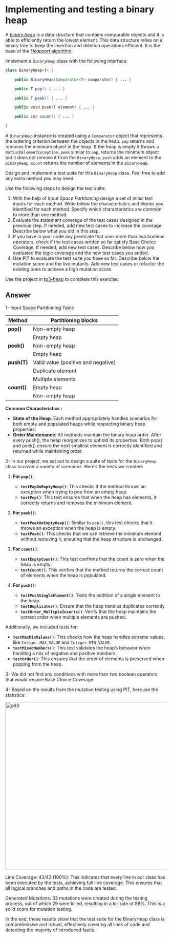 # Implementing and testing a binary heap

A [*binary heap*](https://en.wikipedia.org/wiki/Binary_heap) is a data structure that contains comparable objects and it is able to efficiently return the lowest element.
This data structure relies on a binary tree to keep the insertion and deletion operations efficient. It is the base of the [*Heapsort* algorithm](https://en.wikipedia.org/wiki/Heapsort).

Implement a `BinaryHeap` class with the following interface:

```java
class BinaryHeap<T> {

    public BinaryHeap(Comparator<T> comparator) { ... }

    public T pop() { ... }

    public T peek() { ... }

    public void push(T element) { ... }

    public int count() { ... }

}
```

A `BinaryHeap` instance is created using a `Comparator` object that represents the ordering criterion between the objects in the heap.
`pop` returns and removes the minimum object in the heap. If the heap is empty it throws a `NotSuchElementException`.
`peek` similar to `pop`, returns the minimum object but it does not remove it from the `BinaryHeap`.
`push` adds an element to the `BinaryHeap`.
`count` returns the number of elements in the `BinaryHeap`.

Design and implement a test suite for this `BinaryHeap` class.
Feel free to add any extra method you may need.

Use the following steps to design the test suite:

1. With the help of *Input Space Partitioning* design a set of initial test inputs for each method. Write below the characteristics and blocks you identified for each method. Specify which characteristics are common to more than one method.
2. Evaluate the statement coverage of the test cases designed in the previous step. If needed, add new test cases to increase the coverage. Describe below what you did in this step.
3. If you have in your code any predicate that uses more than two boolean operators, check if the test cases written so far satisfy Base Choice Coverage. If needed, add new test cases. Describe below how you evaluated the logic coverage and the new test cases you added.
4. Use PIT to evaluate the test suite you have so far. Describe below the mutation score and the live mutants. Add new test cases or refactor the existing ones to achieve a high mutation score.

Use the project in [tp3-heap](../code/tp3-heap) to complete this exercise.

## Answer

1- Input Space Partitioning Table 

| Method        | Partitioning blocks                                                                                          |
|---------------|------------------------------------------------------------------------------------------|
| **pop()**     | Non-empty heap                      |
|               | Empty heap                                                                              |
| **peek()**    | Non-empty heap                       |
|               | Empty heap                            |
| **push(T)**   | Valid value (positive and negative)       |
|               | Duplicate element             |
|               | Multiple elements               |
| **count()**   | Empty heap                                            |
|               |  Non-empty heap                                    |

**Common Characteristics :**

- **State of the Heap**: Each method appropriately handles scenarios for both empty and populated heaps while respecting binary heap properties.
- **Order Maintenance**: All methods maintain the binary heap order. After every push(), the heap reorganizes to uphold its properties. Both pop() and peek() ensure the next smallest element is correctly identified and returned while maintaining order.

2- 
In our project, we set out to design a suite of tests for the `BinaryHeap` class to cover a variety of scenarios.
Here’s the tests we created:

1. **For `pop()`**:
   - **`testPopOnEmptyHeap()`**: This checks if the method throws an exception when trying to pop from an empty heap.
   - **`testPop()`**: This test ensures that when the heap has elements, it correctly returns and removes the minimum element.

2. **For `peek()`**:
   - **`testPeekOnEmptyHeap()`**: Similar to `pop()`, this test checks that it throws an exception when the heap is empty.
   - **`testPeek()`**: This checks that we can retrieve the minimum element without removing it, ensuring that the heap structure is unchanged.

3. **For `count()`**:
   - **`testEmptyCount()`**: This test confirms that the count is zero when the heap is empty.
   - **`testCount()`**: This verifies that the method returns the correct count of elements when the heap is populated.

4. **For `push()`**:
   - **`testPushSingleElement()`**: Tests the addition of a single element to the heap.
   - **`testDuplicates()`**: Ensure that the heap handles duplicates correctly.
   - **`testOrder_MultipleInserts()`**: Verify that the heap maintains the correct order when multiple elements are pushed.

Additionally, we included tests for:
- **`testMaxMinValues()`**: This checks how the heap handles extreme values, like `Integer.MAX_VALUE` and `Integer.MIN_VALUE`.
- **`testMixedNumbers()`**: This test validates the heap’s behavior when handling a mix of negative and positive numbers.
- **`testOrder()`**: This ensures that the order of elements is preserved when popping from the heap.

3- We did not find any conditions with more than two boolean operators that would require Base Choice Coverage. 

4- Based on the results from the mutation testing using PIT, here are the statistics:

<img width="523" alt="pit3" src="https://github.com/user-attachments/assets/374759ad-490e-43e9-b83a-c0d28ddb7dfd">

Line Coverage: 43/43 (100%): This indicates that every line in our class has been executed by the tests, achieving full line coverage. This ensures that all logical branches and paths in the code are tested.

Generated Mutations: 33 mutations were created during the testing process, out of which 29 were killed, resulting in a kill rate of 88%. This is a solid score for mutation testing.

In the end, these results show that the test suite for the BinaryHeap class is comprehensive and robust, effectively covering all lines of code and detecting the majority of introduced faults.
